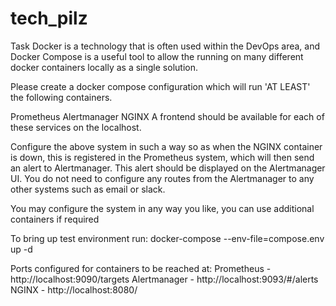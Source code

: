 # tech_pilz


Task
Docker is a technology that is often used within the DevOps area, and Docker Compose is a useful tool to allow the running on many different docker containers locally as a single solution.

Please create a docker compose configuration which will run 'AT LEAST' the following containers.

Prometheus
Alertmanager
NGINX
A frontend should be available for each of these services on the localhost.

Configure the above system in such a way so as when the NGINX container is down, this is registered in the Prometheus system, which will then send an alert to Alertmanager. This alert should be displayed on the Alertmanager UI. You do not need to configure any routes from the Alertmanager to any other systems such as email or slack.

You may configure the system in any way you like, you can use additional containers if required


To bring up test environment run:
docker-compose --env-file=compose.env up -d 

Ports configured for containers to be reached at:
Prometheus - http://localhost:9090/targets
Alertmanager - http://localhost:9093/#/alerts
NGINX - http://localhost:8080/
